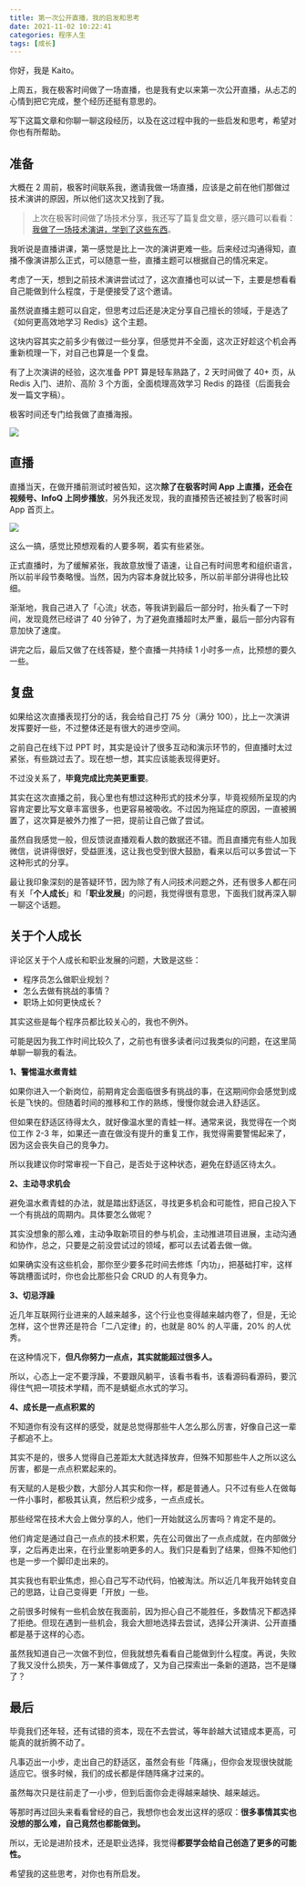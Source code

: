 ```yaml
---
title: 第一次公开直播，我的启发和思考
date: 2021-11-02 10:22:41
categories: 程序人生
tags: [成长]
---
```


你好，我是 Kaito。

上周五，我在极客时间做了一场直播，也是我有史以来第一次公开直播，从忐忑的心情到把它完成，整个经历还挺有意思的。

写下这篇文章和你聊一聊这段经历，以及在这过程中我的一些启发和思考，希望对你也有所帮助。

<!-- more -->

## 准备

大概在 2 周前，极客时间联系我，邀请我做一场直播，应该是之前在他们那做过技术演讲的原因，所以他们这次又找到了我。

> 上次在极客时间做了场技术分享，我还写了篇复盘文章，感兴趣可以看看：[我做了一场技术演讲，学到了这些东西](http://kaito-kidd.com/2021/08/16/technical-presentation-taught-me/)。

我听说是直播讲课，第一感觉是比上一次的演讲更难一些。后来经过沟通得知，直播不像演讲那么正式，可以随意一些，直播主题可以根据自己的情况来定。

考虑了一天，想到之前技术演讲尝试过了，这次直播也可以试一下，主要是想看看自己能做到什么程度，于是便接受了这个邀请。

虽然说直播主题可以自定，但思考过后还是决定分享自己擅长的领域，于是选了《如何更高效地学习 Redis》这个主题。

这块内容其实之前多少有做过一些分享，但感觉并不全面，这次正好趁这个机会再重新梳理一下，对自己也算是一个复盘。

有了上次演讲的经验，这次准备 PPT 算是轻车熟路了，2 天时间做了 40+ 页，从 Redis 入门、进阶、高阶 3 个方面，全面梳理高效学习 Redis 的路径（后面我会发一篇文字稿）。

极客时间还专门给我做了直播海报。

![](https://kaito-blog-1253469779.cos.ap-beijing.myqcloud.com/2021/11/16356968723721.jpg)

## 直播

直播当天，在做开播前测试时被告知，这次**除了在极客时间 App 上直播，还会在视频号、InfoQ 上同步播放**，另外我还发现，我的直播预告还被挂到了极客时间 App 首页上。

![](https://kaito-blog-1253469779.cos.ap-beijing.myqcloud.com/2021/11/16356968723729.jpg)

这么一搞，感觉比预想观看的人要多啊，着实有些紧张。

正式直播时，为了缓解紧张，我故意放慢了语速，让自己有时间思考和组织语言，所以前半段节奏略慢。当然，因为内容本身就比较多，所以前半部分讲得也比较细。

渐渐地，我自己进入了「心流」状态，等我讲到最后一部分时，抬头看了一下时间，发现竟然已经讲了 40 分钟了，为了避免直播超时太严重，最后一部分内容有意加快了速度。

讲完之后，最后又做了在线答疑，整个直播一共持续 1 小时多一点，比预想的要久一些。

## 复盘

如果给这次直播表现打分的话，我会给自己打 75 分（满分 100），比上一次演讲发挥要好一些，不过整体还是有很大的进步空间。

之前自己在线下过 PPT 时，其实是设计了很多互动和演示环节的，但直播时太过紧张，有些跳过去了。现在想一想，其实应该能表现得更好。

不过没关系了，**毕竟完成比完美更重要**。

其实在这次直播之前，我心里也有想过这种形式的技术分享，毕竟视频所呈现的内容肯定要比写文章丰富很多，也更容易被吸收。不过因为拖延症的原因，一直被搁置了，这次算是被外力推了一把，提前让自己做了尝试。

虽然自我感觉一般，但反馈说直播观看人数的数据还不错。而且直播完有些人加我微信，说讲得很好，受益匪浅，这让我也受到很大鼓励，看来以后可以多尝试一下这种形式的分享。

最让我印象深刻的是答疑环节，因为除了有人问技术问题之外，还有很多人都在问有关「**个人成长**」和「**职业发展**」的问题，我觉得很有意思，下面我们就再深入聊一聊这个话题。

## 关于个人成长

评论区关于个人成长和职业发展的问题，大致是这些：

- 程序员怎么做职业规划？
- 怎么去做有挑战的事情？
- 职场上如何更快成长？

其实这些是每个程序员都比较关心的，我也不例外。

可能是因为我工作时间比较久了，之前也有很多读者问过我类似的问题，在这里简单聊一聊我的看法。

**1、警惕温水煮青蛙**

如果你进入一个新岗位，前期肯定会面临很多有挑战的事，在这期间你会感觉到成长是飞快的。但随着时间的推移和工作的熟练，慢慢你就会进入舒适区。

但如果在舒适区待得太久，就好像温水里的青蛙一样。通常来说，我觉得在一个岗位工作 2-3 年，如果还一直在做没有提升的重复工作，我觉得需要警惕起来了，因为这会丧失自己的竞争力。

所以我建议你时常审视一下自己，是否处于这种状态，避免在舒适区待太久。

**2、主动寻求机会**

避免温水煮青蛙的办法，就是踏出舒适区，寻找更多机会和可能性，把自己投入下一个有挑战的周期内。具体要怎么做呢？

其实没想象的那么难，主动争取新项目的参与机会，主动推进项目进展，主动沟通和协作，总之，只要是之前没尝试过的领域，都可以去试着去做一做。

如果确实没有这些机会，那你至少要多花时间去修炼「内功」，把基础打牢，这样等跳槽面试时，你也会比那些只会 CRUD 的人有竞争力。

**3、切忌浮躁**

近几年互联网行业进来的人越来越多，这个行业也变得越来越内卷了，但是，无论怎样，这个世界还是符合「二八定律」的，也就是 80% 的人平庸，20% 的人优秀。

在这种情况下，**但凡你努力一点点，其实就能超过很多人。**

所以，心态上一定不要浮躁，不要跟风躺平，该看书看书，该看源码看源码，要沉得住气把一项技术学精，而不是蜻蜓点水式的学习。

**4、成长是一点点积累的**

不知道你有没有这样的感受，就是总觉得那些牛人怎么那么厉害，好像自己这一辈子都追不上。

其实不是的，很多人觉得自己差距太大就选择放弃，但殊不知那些牛人之所以这么厉害，都是一点点积累起来的。

有天赋的人是极少数，大部分人其实和你一样，都是普通人。只不过有些人在做每一件小事时，都极其认真，然后积少成多，一点点成长。

那些经常在技术大会上做分享的人，他们一开始就这么厉害吗？肯定不是的。

他们肯定是通过自己一点点的技术积累，先在公司做出了一点点成就，在内部做分享，之后再走出来，在行业里影响更多的人。我们只是看到了结果，但殊不知他们也是一步一个脚印走出来的。

其实我也有职业焦虑，担心自己写不动代码，怕被淘汰。所以近几年我开始转变自己的思路，让自己变得更「开放」一些。

之前很多时候有一些机会放在我面前，因为担心自己不能胜任，多数情况下都选择了拒绝。但现在遇到一些机会，我会大胆地选择去尝试，选择公开演讲、公开直播都是基于这样的心态。

虽然我知道自己一次做不到位，但我就想先看看自己能做到什么程度。再说，失败了我又没什么损失，万一某件事做成了，又为自己探索出一条新的道路，岂不是赚了？

## 最后

毕竟我们还年轻，还有试错的资本，现在不去尝试，等年龄越大试错成本更高，可能真的就折腾不动了。

凡事迈出一小步，走出自己的舒适区，虽然会有些「阵痛」，但你会发现很快就能适应它。很多时候，我们的成长都是伴随阵痛才过来的。

虽然每次只是往前走了一小步，但到后面你会走得越来越快、越来越远。

等那时再过回头来看看曾经的自己，我想你也会发出这样的感叹：**很多事情其实也没想的那么难，自己竟然也都能做到。**

所以，无论是进阶技术，还是职业选择，我觉得**都要学会给自己创造了更多的可能性。**

希望我的这些思考，对你也有所启发。